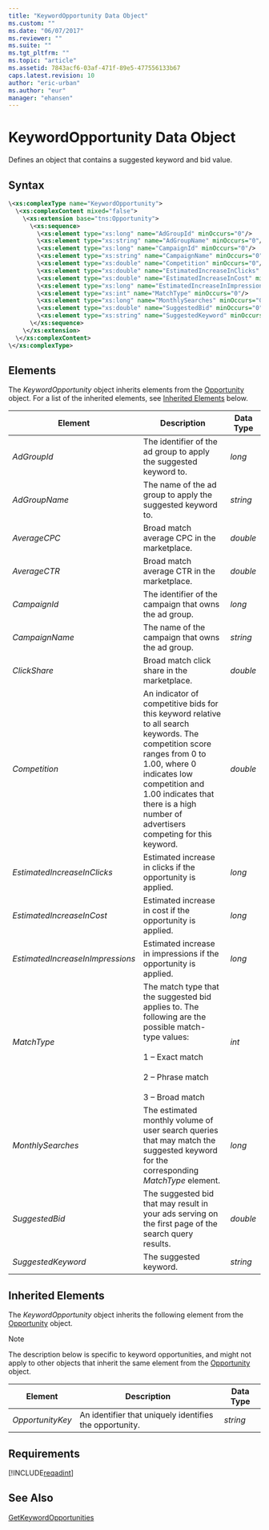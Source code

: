 ```yaml
---
title: "KeywordOpportunity Data Object"
ms.custom: ""
ms.date: "06/07/2017"
ms.reviewer: ""
ms.suite: ""
ms.tgt_pltfrm: ""
ms.topic: "article"
ms.assetid: 7843acf6-03af-471f-89e5-477556133b67
caps.latest.revision: 10
author: "eric-urban"
ms.author: "eur"
manager: "ehansen"
---
```

# KeywordOpportunity Data Object
Defines an object that contains a suggested keyword and bid value.

## Syntax

```xml
\<xs:complexType name="KeywordOpportunity">
  \<xs:complexContent mixed="false">
    \<xs:extension base="tns:Opportunity">
      \<xs:sequence>
        \<xs:element type="xs:long" name="AdGroupId" minOccurs="0"/>
        \<xs:element type="xs:string" name="AdGroupName" minOccurs="0"/>
        \<xs:element type="xs:long" name="CampaignId" minOccurs="0"/>
        \<xs:element type="xs:string" name="CampaignName" minOccurs="0"/>
        \<xs:element type="xs:double" name="Competition" minOccurs="0"/>
        \<xs:element type="xs:double" name="EstimatedIncreaseInClicks" minOccurs="0"/>
        \<xs:element type="xs:double" name="EstimatedIncreaseInCost" minOccurs="0"/>
        \<xs:element type="xs:long" name="EstimatedIncreaseInImpressions" minOccurs="0"/>
        \<xs:element type="xs:int" name="MatchType" minOccurs="0"/>
        \<xs:element type="xs:long" name="MonthlySearches" minOccurs="0"/>
        \<xs:element type="xs:double" name="SuggestedBid" minOccurs="0"/>
        \<xs:element type="xs:string" name="SuggestedKeyword" minOccurs="0" nillable="true"/>
      \</xs:sequence>
    \</xs:extension>
  \</xs:complexContent>
\</xs:complexType>
```

## <a name="Elements"></a>Elements
The *KeywordOpportunity* object  inherits elements from the [Opportunity](../adinsight-api/opportunity-data-object.md) object. For a list of the inherited elements, see [Inherited Elements](#InheritedElements) below.

|Element|Description|Data Type|
|-----------|---------------|-------------|
|*AdGroupId*|The identifier of the ad group to apply the suggested keyword to.|*long*|
|*AdGroupName*|The name of the ad group to apply the suggested keyword to.|*string*|
|*AverageCPC*|Broad match average CPC  in the marketplace.|*double*|
|*AverageCTR*|Broad match average CTR in the marketplace.|*double*|
|*CampaignId*|The identifier of the campaign that owns the ad group.|*long*|
|*CampaignName*|The name of the campaign that owns the ad group.|*string*|
|*ClickShare*|Broad match click share in the marketplace.|*double*|
|*Competition*|An indicator of competitive bids for this keyword relative to all search keywords. The competition score ranges from 0 to 1.00, where 0 indicates low competition and 1.00 indicates that there is a high number of advertisers competing for this keyword.|*double*|
|*EstimatedIncreaseInClicks*|Estimated increase in clicks if the opportunity is applied.|*long*|
|*EstimatedIncreaseInCost*|Estimated increase in cost if the opportunity is applied.|*long*|
|*EstimatedIncreaseInImpressions*|Estimated increase in impressions if the opportunity is applied.|*long*|
|*MatchType*|The match type that the suggested bid applies to. The following are the possible match-type values:<br /><br />1 – Exact match<br /><br />2 – Phrase match<br /><br />3 – Broad match|*int*|
|*MonthlySearches*|The estimated monthly volume of user search queries that may match the suggested keyword for the corresponding *MatchType* element.|*long*|
|*SuggestedBid*|The suggested bid that may result in your ads serving on the first page of the search query results.|*double*|
|*SuggestedKeyword*|The suggested keyword.|*string*|

## <a name="InheritedElements"></a>Inherited Elements
The *KeywordOpportunity* object inherits the following element from the [Opportunity](../adinsight-api/opportunity-data-object.md) object. 

> [!NOTE]
> The description below is specific to keyword opportunities, and might not apply to other objects that inherit the same element from the [Opportunity](../adinsight-api/opportunity-data-object.md) object.

|Element|Description|Data Type|
|-----------|---------------|-------------|
|*OpportunityKey*|An identifier that uniquely identifies the opportunity.|*string*|

## Requirements
[!INCLUDE[reqadint](../adinsight-api/includes/reqadint.md)]
## See Also
[GetKeywordOpportunities](../adinsight-api/getkeywordopportunities-service-operation.md)

